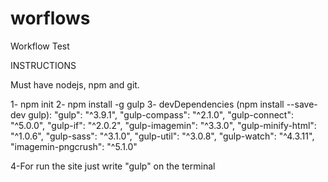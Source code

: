 # worflows
Workflow Test

INSTRUCTIONS

Must have nodejs, npm and git.

1- npm init
2- npm install -g gulp
3- devDependencies (npm install --save-dev gulp):
		"gulp": "^3.9.1",
    "gulp-compass": "^2.1.0",
    "gulp-connect": "^5.0.0",
    "gulp-if": "^2.0.2",
    "gulp-imagemin": "^3.3.0",
    "gulp-minify-html": "^1.0.6",
    "gulp-sass": "^3.1.0",
    "gulp-util": "^3.0.8",
    "gulp-watch": "^4.3.11",
    "imagemin-pngcrush": "^5.1.0"

4-For run the site just write "gulp" on the terminal
